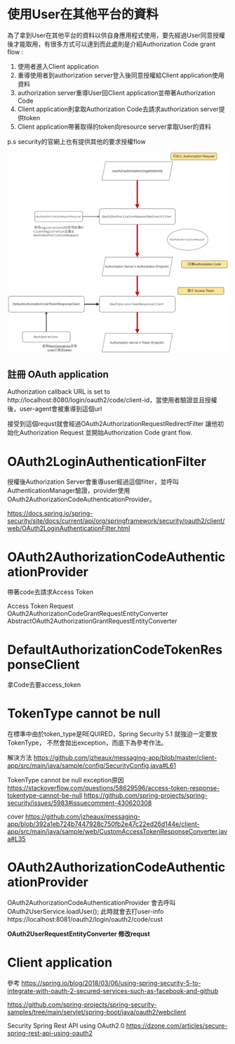 # 使用User在其他平台的資料
為了拿到User在其他平台的資料以供自身應用程式使用，要先經過User同意授權後才能取用，有很多方式可以達到而此處則是介紹Authorization Code grant flow :  
1. 使用者進入Client application
2. 重導使用者到authorization server登入後同意授權給Client application使用資料
3. authorization server重導User回Client application並帶著Authorization Code
4. Client application則拿取Authorization Code去請求authorization server提供token
5. Client application帶著取得的token向resource server拿取User的資料

p.s security的官網上也有提供其他的要求授權flow

![OauthClientProcess](/picture/18_OauthClientProcess.png)

## 註冊 OAuth application
Authorization callback URL is set to http://localhost:8080/login/oauth2/code/client-id，當使用者驗證並且授權後，user-agent會被重導到這個url

接受到這個requst就會經過OAuth2AuthorizationRequestRedirectFilter
讓他初始化Authorization Request 並開始Authorization Code grant flow.

# OAuth2LoginAuthenticationFilter
授權後Authorization Server會重導user經過這個filter，並呼叫AuthenticationManager驗證，provider使用OAuth2AuthorizationCodeAuthenticationProvider。


https://docs.spring.io/spring-security/site/docs/current/api/org/springframework/security/oauth2/client/web/OAuth2LoginAuthenticationFilter.html

# OAuth2AuthorizationCodeAuthenticationProvider 
帶著code去請求Access Token

Access Token Request OAuth2AuthorizationCodeGrantRequestEntityConverter
AbstractOAuth2AuthorizationGrantRequestEntityConverter

# DefaultAuthorizationCodeTokenResponseClient 
拿Code去要access_token
# TokenType cannot be null
在標準中由於token_type是REQUIRED，Spring Security 5.1 就強迫一定要放TokenType，
不然會拋出exception，而底下為參考作法。

解決方法
https://github.com/jzheaux/messaging-app/blob/master/client-app/src/main/java/sample/config/SecurityConfig.java#L61

TokenType cannot be null exception原因
https://stackoverflow.com/questions/58629596/access-token-response-tokentype-cannot-be-null
https://github.com/spring-projects/spring-security/issues/5983#issuecomment-430620308

cover
https://github.com/jzheaux/messaging-app/blob/392a1eb724b7447928c750fb2e47c22ed26d144e/client-app/src/main/java/sample/web/CustomAccessTokenResponseConverter.java#L35

# OAuth2AuthorizationCodeAuthenticationProvider
OAuth2AuthorizationCodeAuthenticationProvider 會去呼叫OAuth2UserService.loadUser();
此時就會去打user-info
https://localhost:8081/oauth2/login/oauth2/code/cust

**OAuth2UserRequestEntityConverter 修改requst**


# Client application
參考
https://spring.io/blog/2018/03/06/using-spring-security-5-to-integrate-with-oauth-2-secured-services-such-as-facebook-and-github

https://github.com/spring-projects/spring-security-samples/tree/main/servlet/spring-boot/java/oauth2/webclient

Security Spring Rest API using OAuth2.0
https://dzone.com/articles/secure-spring-rest-api-using-oauth2

